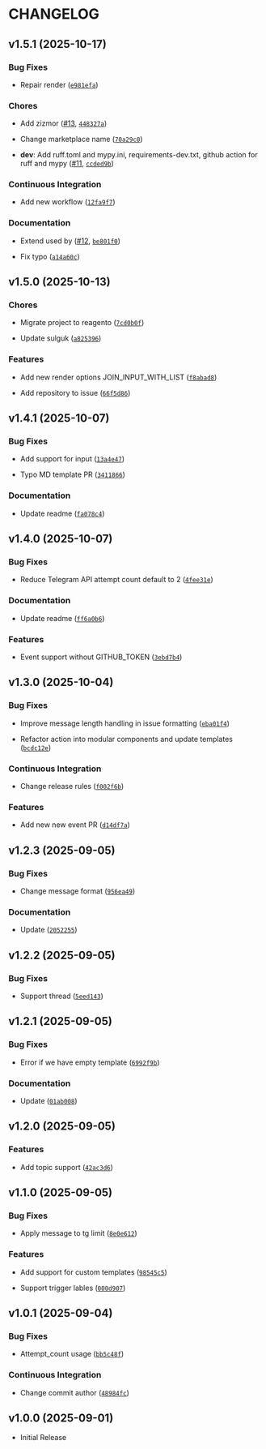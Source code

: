 # CHANGELOG

<!-- version list -->

## v1.5.1 (2025-10-17)

### Bug Fixes

- Repair render
  ([`e981efa`](https://github.com/reagento/relator/commit/e981efa245d733b5ee5733e9cd709c2f14d8de28))

### Chores

- Add zizmor ([#13](https://github.com/reagento/relator/pull/13),
  [`448327a`](https://github.com/reagento/relator/commit/448327a02996af1f36cb70edf8a4d8ada55d7e94))

- Change marketplace name
  ([`70a29c0`](https://github.com/reagento/relator/commit/70a29c01c116c1de64226b1be15ea8f0daeafc40))

- **dev**: Add ruff.toml and mypy.ini, requirements-dev.txt, github action for ruff and mypy
  ([#11](https://github.com/reagento/relator/pull/11),
  [`ccded9b`](https://github.com/reagento/relator/commit/ccded9bb58a62f7d798c78f96f6fa1c1fd064d6d))

### Continuous Integration

- Add new workflow
  ([`12fa9f7`](https://github.com/reagento/relator/commit/12fa9f7cdc75c2ac330f35309e5088ab5f174984))

### Documentation

- Extend used by ([#12](https://github.com/reagento/relator/pull/12),
  [`be801f0`](https://github.com/reagento/relator/commit/be801f0425e6819aa99b9ae01390337f81df12f6))

- Fix typo
  ([`a14a60c`](https://github.com/reagento/relator/commit/a14a60cb90ec49b5226c01ca5fb6e3d64b46c490))


## v1.5.0 (2025-10-13)

### Chores

- Migrate project to reagento
  ([`7cd0b0f`](https://github.com/reagento/relator/commit/7cd0b0f266f1339bf3c0351023aacc77740f68f3))

- Update sulguk
  ([`a825396`](https://github.com/reagento/relator/commit/a825396feb6a6bf111298d29d98ff484cf283548))

### Features

- Add new render options JOIN_INPUT_WITH_LIST
  ([`f8abad8`](https://github.com/reagento/relator/commit/f8abad843a45ea0a067e8c50441fd01d57e19186))

- Add repository to issue
  ([`66f5d86`](https://github.com/reagento/relator/commit/66f5d865df308a5fb093071b733503f68106214c))


## v1.4.1 (2025-10-07)

### Bug Fixes

- Add support for input
  ([`13a4e47`](https://github.com/Sehat1137/telegram-notifier/commit/13a4e47becc25c5955dc6cfce58cedd15e45969f))

- Typo MD template PR
  ([`3411866`](https://github.com/Sehat1137/telegram-notifier/commit/34118668d9efc950ec06f9a3e2cd3a1a3e9e2b63))

### Documentation

- Update readme
  ([`fa078c4`](https://github.com/Sehat1137/telegram-notifier/commit/fa078c4641716c8db5cc74a16be2dde25d0cd60d))


## v1.4.0 (2025-10-07)

### Bug Fixes

- Reduce Telegram API attempt count default to 2
  ([`4fee31e`](https://github.com/Sehat1137/telegram-notifier/commit/4fee31e25ccfefd8af064f89e4f0804775e6301c))

### Documentation

- Update readme
  ([`ff6a0b6`](https://github.com/Sehat1137/telegram-notifier/commit/ff6a0b676c5adf883a953652c75a073b15cd1757))

### Features

- Event support without GITHUB_TOKEN
  ([`3ebd7b4`](https://github.com/Sehat1137/telegram-notifier/commit/3ebd7b43587c33fa5c0bc512390602bfda2845ca))


## v1.3.0 (2025-10-04)

### Bug Fixes

- Improve message length handling in issue formatting
  ([`eba01f4`](https://github.com/Sehat1137/telegram-notifier/commit/eba01f4e68a2b6bcd60cd9f704c78d1e1df13e53))

- Refactor action into modular components and update templates
  ([`bcdc12e`](https://github.com/Sehat1137/telegram-notifier/commit/bcdc12e0fc23ebc7e72d751a31d3e40bd3f1fb7d))

### Continuous Integration

- Change release rules
  ([`f002f6b`](https://github.com/Sehat1137/telegram-notifier/commit/f002f6b14ca21ee5111eef05217e4ebe31120061))

### Features

- Add new new event PR
  ([`d14df7a`](https://github.com/Sehat1137/telegram-notifier/commit/d14df7afc41420ec6c1b6f8630c11b640caedd5d))


## v1.2.3 (2025-09-05)

### Bug Fixes

- Change message format
  ([`956ea49`](https://github.com/Sehat1137/telegram-notifier/commit/956ea49cc81b95f3391de801b9df601b686e6023))

### Documentation

- Update
  ([`2052255`](https://github.com/Sehat1137/telegram-notifier/commit/205225577f72860bfb821ac9b6dcfb7de3ad09c0))


## v1.2.2 (2025-09-05)

### Bug Fixes

- Support thread
  ([`5eed143`](https://github.com/Sehat1137/telegram-notifier/commit/5eed1439c25b49012f5c9e38ce5b78c1793014ed))


## v1.2.1 (2025-09-05)

### Bug Fixes

- Error if we have empty template
  ([`6992f9b`](https://github.com/Sehat1137/telegram-notifier/commit/6992f9bf36a04400a335b1a330992ad8be751da7))

### Documentation

- Update
  ([`01ab008`](https://github.com/Sehat1137/telegram-notifier/commit/01ab008dba34b290b45e7de349c4ea8b43b7e71e))


## v1.2.0 (2025-09-05)

### Features

- Add topic support
  ([`42ac3d6`](https://github.com/Sehat1137/telegram-notifier/commit/42ac3d6e5565de522ba428ca1ca4e2ab7a8af328))


## v1.1.0 (2025-09-05)

### Bug Fixes

- Apply message to tg limit
  ([`8e0e612`](https://github.com/Sehat1137/telegram-notifier/commit/8e0e612940e295f1a2b360829aace57fcf3bbe1b))

### Features

- Add support for custom templates
  ([`98545c5`](https://github.com/Sehat1137/telegram-notifier/commit/98545c5921ff3f45265cddcd9621cfa4596e0946))

- Support trigger lables
  ([`000d907`](https://github.com/Sehat1137/telegram-notifier/commit/000d9078466c174da129f002167eeb0b3257c092))


## v1.0.1 (2025-09-04)

### Bug Fixes

- Attempt_count usage
  ([`bb5c48f`](https://github.com/Sehat1137/telegram-notifier/commit/bb5c48fe2efeb6a34ab27205cb28e55687f82ee3))

### Continuous Integration

- Change commit author
  ([`48984fc`](https://github.com/Sehat1137/telegram-notifier/commit/48984fce36910771e0656636a1adff00d16da7c7))


## v1.0.0 (2025-09-01)

- Initial Release
